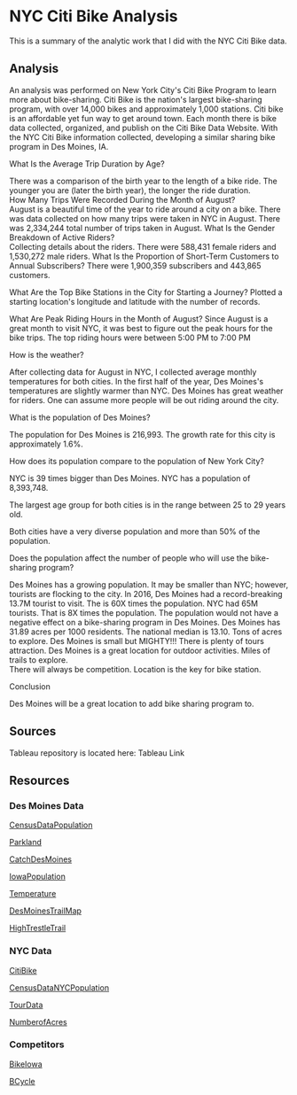 # NYC Citi Bike Analysis 
This is a summary of the analytic work that I did with the NYC Citi Bike data.

## Analysis 

An analysis was performed on New York City's Citi Bike Program to learn more about bike-sharing.  Citi Bike is the nation's largest bike-sharing program, with over 14,000 bikes and approximately 1,000 stations.  Citi bike is an affordable yet fun way to get around town.  Each month there is bike data collected, organized, and publish on the Citi Bike Data Website.  With the NYC Citi Bike information collected, developing a similar sharing bike program in Des Moines, IA.

What Is the Average Trip Duration by Age?

There was a comparison of the birth year to the length of a bike ride.   The younger you are (later the birth year), the longer the ride duration.  
How Many Trips Were Recorded During the Month of August?  
August is a beautiful time of the year to ride around a city on a bike. There was data collected on how many trips were taken in NYC in August.  There was 2,334,244 total number of trips taken in August. 
What Is the Gender Breakdown of Active Riders?  
Collecting details about the riders.  There were 588,431 female riders and 1,530,272 male riders.
What Is the Proportion of Short-Term Customers to Annual Subscribers?
There were 1,900,359 subscribers and 443,865 customers. 

What Are the Top Bike Stations in the City for Starting a Journey?
Plotted a starting location's longitude and latitude with the number of records.  

What Are Peak Riding Hours in the Month of August?
Since August is a great month to visit NYC, it was best to figure out the peak hours for the bike trips.  The top riding hours were between 5:00 PM to 7:00 PM

How is the weather?

After collecting data for August in NYC,  I collected average monthly temperatures for both cities.  In the first half of the year, Des Moines's temperatures are slightly warmer than NYC.  Des Moines has great weather for riders. One can assume more people will be out riding around the city.

What is the population of Des Moines? 

The population for Des Moines is 216,993.  The growth rate for this city is approximately 1.6%.  

How does its population compare to the population of New York City?  

NYC is 39 times bigger than Des Moines.  NYC has a population of 8,393,748.

The largest age group for both cities is in the range between 25 to 29 years old. 

Both cities have a very diverse population and more than 50% of the population.

Does the population affect the number of people who will use the bike-sharing program?  

Des Moines has a growing population.  It may be smaller than NYC; however, tourists are flocking to the city.  In 2016, Des Moines had a record-breaking 13.7M tourist to visit. The is 60X times the population.  NYC had 65M tourists.  That is 8X times the population.  The population would not have a negative effect on a bike-sharing program in Des Moines.  Des Moines has 31.89 acres per 1000 residents.  The national median is 13.10.  Tons of acres to explore.   Des Moines is small but MIGHTY!!!  There is plenty of tours attraction.  Des Moines is a great location for outdoor activities.  Miles of trails to explore.  
There will always be competition.  Location is the key for bike station.  

Conclusion

Des Moines will be a great location to add bike sharing program to.  

## Sources

Tableau repository is located here:  Tableau Link

## Resources

### Des Moines Data

[CensusDataPopulation](https://data.census.gov/cedsci/table?q=des%20moines%20city,%20iowa%20population&tid=ACSST1Y2018.S0101&hidePreview=false)

[Parkland](https://www.desmoinesregister.com/story/news/2016/12/06/parkland-central-iowa-outpaces-majority-large-us-cities/94666060/)

[CatchDesMoines](https://www.catchdesmoines.com/things-to-do/walk-and-bike-tours/)

[IowaPopulation](https://worldpopulationreview.com/us-cities/des-moines-ia-population)

[Temperature](https://www.timeanddate.com/weather/usa/des-moines/historic?month=1&year=2018)

[DesMoinesTrailMap](https://www.quora.com/What-do-you-like-the-most-living-in-Des-Moines-Iowa)

[HighTrestleTrail](https://www.archdaily.com/792420/high-trestle-trail-bridge-rdg-planning-and-design)

### NYC Data

[CitiBike](https://www.citibikenyc.com/)

[CensusDataNYCPopulation](https://data.census.gov/cedsci/table?q=new%20york%20city,%20ny%20population&tid=ACSST1Y2018.S0101&hidePreview=false)

[TourData](https://www.northstarmeetingsgroup.com/News/Industry/new-york-city-2018-tourism-statistics-record#:~:text=NYC%20%26%20Company%20has%20released%20its,consecutive%20year%20of%20tourism%20growth.)

[NumberofAcres](https://ny.curbed.com/2015/9/1/9924936/see-how-many-new-yorkers-share-your-slice-of-park)


### Competitors

[BikeIowa](https://www.bikeiowa.com/)

[BCycle](https://desmoines.bcycle.com/what-is)

